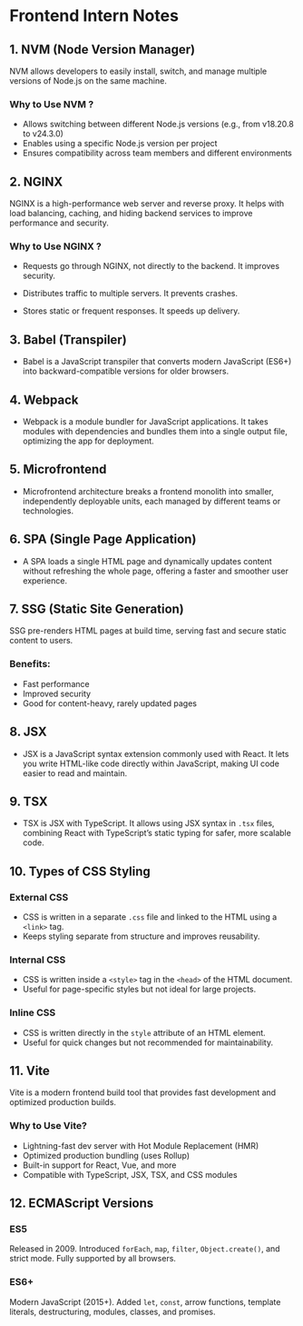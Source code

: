 # Frontend Intern Notes

## 1. NVM (Node Version Manager)
NVM allows developers to easily install, switch, and manage multiple versions of Node.js on the same machine.

### Why to Use NVM ?
* Allows switching between different Node.js versions (e.g., from v18.20.8 to v24.3.0)
* Enables using a specific Node.js version per project
* Ensures compatibility across team members and different environments

## 2. NGINX
NGINX is a high-performance web server and reverse proxy. It helps with load balancing, caching, and hiding backend services to improve performance and security.

### Why to Use NGINX ?
* Requests go through NGINX, not directly to the backend. It improves security.

* Distributes traffic to multiple servers. It prevents crashes.

* Stores static or frequent responses. It speeds up delivery.

## 3. Babel (Transpiler)
* Babel is a JavaScript transpiler that converts modern JavaScript (ES6+) into backward-compatible versions for older browsers.


## 4. Webpack
* Webpack is a module bundler for JavaScript applications. It takes modules with dependencies and bundles them into a single output file, optimizing the app for deployment.

## 5. Microfrontend
* Microfrontend architecture breaks a frontend monolith into smaller, independently deployable units, each managed by different teams or technologies.

## 6. SPA (Single Page Application)
 * A SPA loads a single HTML page and dynamically updates content without refreshing the whole page, offering a faster and smoother user experience.

## 7. SSG (Static Site Generation)

SSG pre-renders HTML pages at build time, serving fast and secure static content to users.

### Benefits:
- Fast performance
- Improved security
- Good for content-heavy, rarely updated pages

## 8. JSX
* JSX is a JavaScript syntax extension commonly used with React. It lets you write HTML-like code directly within JavaScript, making UI code easier to read and maintain.


## 9. TSX
* TSX is JSX with TypeScript. It allows using JSX syntax in `.tsx` files, combining React with TypeScript’s static typing for safer, more scalable code.


## 10. Types of CSS Styling


### External CSS
* CSS is written in a separate `.css` file and linked to the HTML using a `<link>` tag.
* Keeps styling separate from structure and improves reusability.

### Internal CSS
* CSS is written inside a `<style>` tag in the `<head>` of the HTML document.
* Useful for page-specific styles but not ideal for large projects.

### Inline CSS
* CSS is written directly in the `style` attribute of an HTML element.
* Useful for quick changes but not recommended for maintainability.

## 11. Vite

Vite is a modern frontend build tool that provides fast development and optimized production builds.

### Why to Use Vite?
- Lightning-fast dev server with Hot Module Replacement (HMR)
- Optimized production bundling (uses Rollup)
- Built-in support for React, Vue, and more
- Compatible with TypeScript, JSX, TSX, and CSS modules

## 12. ECMAScript Versions

### ES5
Released in 2009. Introduced `forEach`, `map`, `filter`, `Object.create()`, and strict mode. Fully supported by all browsers.

### ES6+
Modern JavaScript (2015+). Added `let`, `const`, arrow functions, template literals, destructuring, modules, classes, and promises.

